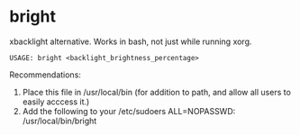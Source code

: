 # bright
xbacklight alternative. Works in bash, not just while running xorg.

`USAGE: bright <backlight_brightness_percentage>`

Recommendations:
1. Place this file in /usr/local/bin (for addition to path, and allow all users to easily acccess it.)
2. Add the following to your /etc/sudoers
<username> ALL=NOPASSWD: /usr/local/bin/bright
